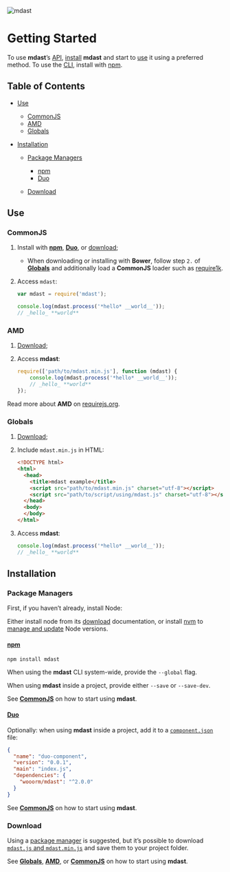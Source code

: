 ![mdast](https://cdn.rawgit.com/wooorm/mdast/master/logo.svg)

# Getting Started

To use **mdast**’s [API](https://github.com/wooorm/mdast#api),
[install](#installation) **mdast** and start to [use](#use) it using a
preferred method. To use the [CLI](https://github.com/wooorm/mdast#cli),
install with [npm](#npm).

## Table of Contents

*   [Use](#use)

    *   [CommonJS](#commonjs)
    *   [AMD](#amd)
    *   [Globals](#globals)

*   [Installation](#installation)

    *   [Package Managers](#package-managers)

        *   [npm](#npm)
        *   [Duo](#duo)

    *   [Download](#download)

## Use

### CommonJS

1.  Install with [**npm**](#npm), [**Duo**](#duo), or
    [download](#download);

    *   When downloading or installing with **Bower**, follow step `2.` of
        [**Globals**](#globals) and additionally load a **CommonJS** loader
        such as [require1k](http://stuk.github.io/require1k/).

2.  Access `mdast`:

    ```js
    var mdast = require('mdast');

    console.log(mdast.process('*hello* __world__'));
    // _hello_ **world**
    ```

### AMD

1.  [Download](#download);

2.  Access **mdast**:

    ```js
    require(['path/to/mdast.min.js'], function (mdast) {
        console.log(mdast.process('*hello* __world__'));
        // _hello_ **world**
    });
    ```

Read more about **AMD** on [requirejs.org](http://requirejs.org/docs/start.html#add).

### Globals

1.  [Download](#download);

2.  Include `mdast.min.js` in HTML:

    ```html
    <!DOCTYPE html>
    <html>
      <head>
        <title>mdast example</title>
        <script src="path/to/mdast.min.js" charset="utf-8"></script>
        <script src="path/to/script/using/mdast.js" charset="utf-8"></script>
      </head>
      <body>
      </body>
    </html>
    ```

3.  Access **mdast**:

    ```js
    console.log(mdast.process('*hello* __world__'));
    // _hello_ **world**
    ```

## Installation

### Package Managers

First, if you haven’t already, install Node:

Either install node from its [download](https://nodejs.org/en/download/)
documentation, or install [nvm](https://github.com/creationix/nvm#install-script)
to [manage and update](https://github.com/creationix/nvm#usage) Node versions.

#### [npm](https://docs.npmjs.com/cli/install)

```sh
npm install mdast
```

When using the **mdast** CLI system-wide, provide the `--global` flag.

When using **mdast** inside a project, provide either `--save` or `--save-dev`.

See [**CommonJS**](#commonjs) on how to start using **mdast**.

#### [Duo](http://duojs.org#getting-started)

Optionally: when using **mdast** inside a project, add it to a
[`component.json`](http://duojs.org/#ii-components) file:

```json
{
  "name": "duo-component",
  "version": "0.0.1",
  "main": "index.js",
  "dependencies": {
    "wooorm/mdast": "^2.0.0"
  }
}
```

See [**CommonJS**](#commonjs) on how to start using **mdast**.

### Download

Using a [package manager](#package-managers) is suggested, but it’s possible
to download [`mdast.js` and `mdast.min.js`](https://github.com/wooorm/mdast/releases)
and save them to your project folder.

See [**Globals**](#globals), [**AMD**](#amd), or [**CommonJS**](#commonjs) on
how to start using **mdast**.
